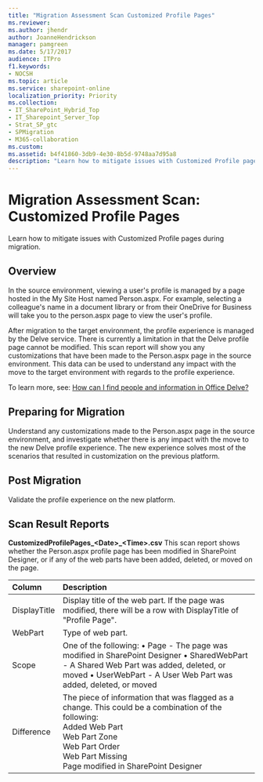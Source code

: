 ```yaml
---
title: "Migration Assessment Scan Customized Profile Pages"
ms.reviewer: 
ms.author: jhendr
author: JoanneHendrickson
manager: pamgreen
ms.date: 5/17/2017
audience: ITPro
f1.keywords:
- NOCSH
ms.topic: article
ms.service: sharepoint-online
localization_priority: Priority
ms.collection:
- IT_SharePoint_Hybrid_Top
- IT_Sharepoint_Server_Top
- Strat_SP_gtc
- SPMigration
- M365-collaboration
ms.custom:
ms.assetid: b4f41860-3db9-4e30-8b5d-9748aa7d95a8
description: "Learn how to mitigate issues with Customized Profile pages during migration."
---
```


# Migration Assessment Scan: Customized Profile Pages

Learn how to mitigate issues with Customized Profile pages during migration.
  
## Overview

In the source environment, viewing a user's profile is managed by a page hosted in the My Site Host named Person.aspx. For example, selecting a colleague's name in a document library or from their OneDrive for Business will take you to the person.aspx page to view the user's profile.
  
After migration to the target environment, the profile experience is managed by the Delve service. There is currently a limitation in that the Delve profile page cannot be modified. This scan report will show you any customizations that have been made to the Person.aspx page in the source environment. This data can be used to understand any impact with the move to the target environment with regards to the profile experience.
  
To learn more, see: [How can I find people and information in Office Delve?](https://support.office.com/article/5b8bffdd-a50a-430a-8570-09b39481887c)
  
## Preparing for Migration

Understand any customizations made to the Person.aspx page in the source environment, and investigate whether there is any impact with the move to the new Delve profile experience. The new experience solves most of the scenarios that resulted in customization on the previous platform.
  
## Post Migration

Validate the profile experience on the new platform.
  
## Scan Result Reports

 **CustomizedProfilePages_\<Date\>_\<Time\>.csv** This scan report shows whether the Person.aspx profile page has been modified in SharePoint Designer, or if any of the web parts have been added, deleted, or moved on the page. 
  
|**Column**|**Description**|
|:-----|:-----|
|DisplayTitle  <br/> |Display title of the web part. If the page was modified, there will be a row with DisplayTitle of "Profile Page".  <br/> |
|WebPart  <br/> |Type of web part.  <br/> |
|Scope  <br/> |One of the following: • Page - The page was modified in SharePoint Designer • SharedWebPart - A Shared Web Part was added, deleted, or moved • UserWebPart - A User Web Part was added, deleted, or moved  <br/> |
|Difference  <br/> | The piece of information that was flagged as a change. This could be a combination of the following:  <br/>  Added Web Part  <br/>  Web Part Zone  <br/>  Web Part Order  <br/>  Web Part Missing  <br/>  Page modified in SharePoint Designer  <br/> |
   

